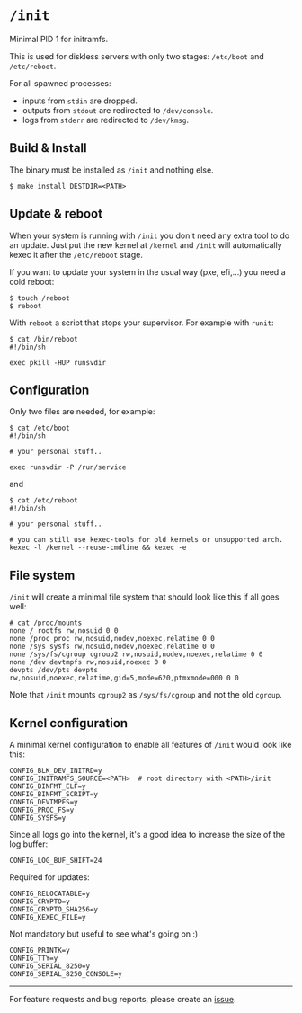 # `/init`
Minimal PID 1 for initramfs.

This is used for diskless servers with only two stages: `/etc/boot` and `/etc/reboot`.

For all spawned processes:
- inputs from `stdin` are dropped.
- outputs from `stdout` are redirected to `/dev/console`.
- logs from `stderr` are redirected to `/dev/kmsg`.

## Build & Install

The binary must be installed as `/init` and nothing else.

    $ make install DESTDIR=<PATH>

## Update & reboot

When your system is running with `/init` you don't need any extra tool to do an update.
Just put the new kernel at `/kernel` and `/init` will automatically kexec it after the `/etc/reboot` stage.

If you want to update your system in the usual way (pxe, efi,...) you need a cold reboot:

    $ touch /reboot
    $ reboot

With `reboot` a script that stops your supervisor. For example with `runit`:

    $ cat /bin/reboot
    #!/bin/sh

    exec pkill -HUP runsvdir

## Configuration

Only two files are needed, for example:

    $ cat /etc/boot
    #!/bin/sh

    # your personal stuff..

    exec runsvdir -P /run/service

and

    $ cat /etc/reboot
    #!/bin/sh

    # your personal stuff..

    # you can still use kexec-tools for old kernels or unsupported arch.
    kexec -l /kernel --reuse-cmdline && kexec -e

## File system

`/init` will create a minimal file system that should look like this if all goes well:

    # cat /proc/mounts
    none / rootfs rw,nosuid 0 0
    none /proc proc rw,nosuid,nodev,noexec,relatime 0 0
    none /sys sysfs rw,nosuid,nodev,noexec,relatime 0 0
    none /sys/fs/cgroup cgroup2 rw,nosuid,nodev,noexec,relatime 0 0
    none /dev devtmpfs rw,nosuid,noexec 0 0
    devpts /dev/pts devpts rw,nosuid,noexec,relatime,gid=5,mode=620,ptmxmode=000 0 0

Note that `/init` mounts `cgroup2` as `/sys/fs/cgroup` and not the old `cgroup`.

## Kernel configuration

A minimal kernel configuration to enable all features of `/init` would look like this:

    CONFIG_BLK_DEV_INITRD=y
    CONFIG_INITRAMFS_SOURCE=<PATH>  # root directory with <PATH>/init
    CONFIG_BINFMT_ELF=y
    CONFIG_BINFMT_SCRIPT=y
    CONFIG_DEVTMPFS=y
    CONFIG_PROC_FS=y
    CONFIG_SYSFS=y

Since all logs go into the kernel, it's a good idea to increase the size of the log buffer:

    CONFIG_LOG_BUF_SHIFT=24

Required for updates:

    CONFIG_RELOCATABLE=y
    CONFIG_CRYPTO=y
    CONFIG_CRYPTO_SHA256=y
    CONFIG_KEXEC_FILE=y

Not mandatory but useful to see what's going on :)

    CONFIG_PRINTK=y
    CONFIG_TTY=y
    CONFIG_SERIAL_8250=y
    CONFIG_SERIAL_8250_CONSOLE=y

---
For feature requests and bug reports,
please create an [issue](https://github.com/angt/slashinit/issues).
